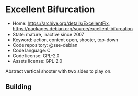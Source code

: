 # Excellent Bifurcation

- Home: https://archive.org/details/ExcellentFix, https://packages.debian.org/source/excellent-bifurcation
- State: mature, inactive since 2007
- Keyword: action, content open, shooter, top-down
- Code repository: @see-debian
- Code language: C
- Code license: GPL-2.0
- Assets license: GPL-2.0

Abstract vertical shooter with two sides to play on.

## Building
